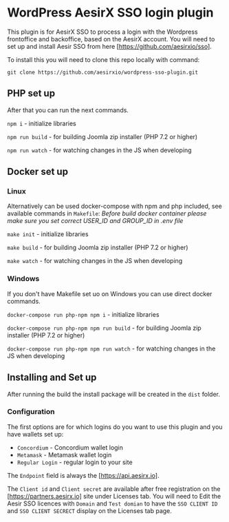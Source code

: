 # WordPress AesirX SSO login plugin

This plugin is for AesirX SSO to process a login with the Wordpress frontoffice and backoffice, based on the AesirX account.
You will need to set up and install Aesir SSO from here [https://github.com/aesirxio/sso].

To install this you will need to clone this repo locally with command:

`git clone https://github.com/aesirxio/wordpress-sso-plugin.git`

## PHP set up

After that you can run the next commands.

`npm i` - initialize libraries

`npm run build` - for building Joomla zip installer (PHP 7.2 or higher)

`npm run watch` - for watching changes in the JS when developing

## Docker set up

### Linux

Alternatively can be used docker-compose with npm and php included, see available commands in `Makefile`:
_Before build docker container please make sure you set correct USER_ID and GROUP_ID in .env file_

`make init` - initialize libraries

`make build` - for building Joomla zip installer (PHP 7.2 or higher)

`make watch` - for watching changes in the JS when developing

### Windows

If you don't have Makefile set uo on Windows you can use direct docker commands.

`docker-compose run php-npm npm i` - initialize libraries

`docker-compose run php-npm npm run build` - for building Joomla zip installer (PHP 7.2 or higher)

`docker-compose run php-npm npm run watch` - for watching changes in the JS when developing

## Installing and Set up

After running the build the install package will be created in the `dist` folder.

### Configuration

The first options are for which logins do you want to use this plugin and you have wallets set up:
- `Concordium` - Concordium wallet login
- `Metamask` - Metamask wallet login
- `Regular Login` - regular login to your site

The `Endpoint` field is always the [https://api.aesirx.io].

The `Client id` and `Client secret` are available after free registration on the [https://partners.aesirx.io] site
under Licenses tab.
You will need to Edit the Aesir SSO licences with `Domain` and `Test domian` to have the `SSO CLIENT ID` and
`SSO CLIENT SECRECT` display on the Licenses tab page.
